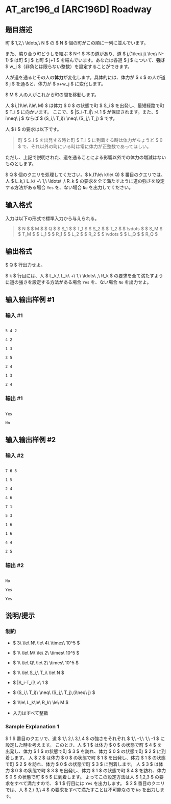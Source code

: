 # AT_arc196_d [ARC196D] Roadway

## 题目描述

[problemUrl]: https://atcoder.jp/contests/arc196/tasks/arc196_d

町 $ 1,2,\ \ldots,\ N $ の $ N $ 個の町がこの順に一列に並んでいます。

また、隣り合う町どうしを結ぶ $ N-1 $ 本の道があり、道 $ j\,(1\leq\ j\ \leq\ N-1) $ は町 $ j $ と町 $ j+1 $ を結んでいます。あなたは各道 $ j $ について、**強さ** $ w_j $（非負とは限らない整数）を設定することができます。

人が道を通るとその人の**体力**が変化します。具体的には、体力が $ x $ の人が道 $ j $ を通ると、体力が $ x+w_j $ に変化します。

$ M $ 人の人がこれから町の間を移動します。

人 $ i\,(1\le\ i\le\ M) $ は体力 $ 0 $ の状態で町 $ S_i $ を出発し、最短経路で町 $ T_i $ に向かいます。 ここで、$ |S_i-T_i|\ >\ 1 $ が保証されます。また、$ i\neq\ j $ ならば $ (S_i,\ T_i)\ \neq\ (S_j,\ T_j) $ です。

人 $ i $ の要求は以下です。

> 町 $ S_i $ を出発する時と町 $ T_i $ に到着する時は体力がちょうど $ 0 $ で、それ以外の町にいる時は常に体力が正整数であってほしい。

ただし、上記で説明された、道を通ることによる影響以外での体力の増減はないものとします。

$ Q $ 個のクエリを処理してください。$ k\,(1\le\ k\le\ Q) $ 番目のクエリでは、人 $ L_k,\ L_k\ +\ 1,\ \ldots\ ,\ R_k $ の要求を全て満たすように道の強さを設定する方法がある場合 `Yes` を、ない場合 `No` を出力してください。

## 输入格式

入力は以下の形式で標準入力から与えられる。

> $ N $ $ M $ $ Q $ $ S_1 $ $ T_1 $ $ S_2 $ $ T_2 $ $ \vdots $ $ S_M $ $ T_M $ $ L_1 $ $ R_1 $ $ L_2 $ $ R_2 $ $ \vdots $ $ L_Q $ $ R_Q $

## 输出格式

$ Q $ 行出力せよ。

$ k $ 行目には、人 $ L_k,\ L_k\ +\ 1,\ \ldots\ ,\ R_k $ の要求を全て満たすように道の強さを設定する方法がある場合 `Yes` を、ない場合 `No` を出力せよ。

## 输入输出样例 #1

### 输入 #1

```
5 4 2
4 2
1 3
3 5
2 4
1 3
2 4
```

### 输出 #1

```
Yes
No
```

## 输入输出样例 #2

### 输入 #2

```
7 6 3
1 5
2 4
4 6
7 1
5 3
1 6
1 6
4 4
2 5
```

### 输出 #2

```
No
Yes
Yes
```

## 说明/提示

### 制約

- $ 3\ \le\ N\ \le\ 4\ \times\ 10^5 $
- $ 1\ \le\ M\ \le\ 2\ \times\ 10^5 $
- $ 1\ \le\ Q\ \le\ 2\ \times\ 10^5 $
- $ 1\ \le\ S_i,\ T_i\ \le\ N $
- $ |S_i-T_i|\ >\ 1 $
- $ (S_i,\ T_i)\ \neq\ (S_j,\ T_j)\,(i\neq\ j) $
- $ 1\le\ L_k\le\ R_k\ \le\ M $
- 入力はすべて整数
 
### Sample Explanation 1

$ 1 $ 番目のクエリで、道 $ 1,\ 2,\ 3,\ 4 $ の強さをそれぞれ $ 1,\ -1,\ 1,\ -1 $ に設定した時を考えます。 このとき、人 $ 1 $ は体力 $ 0 $ の状態で町 $ 4 $ を出発し、体力 $ 1 $ の状態で町 $ 3 $ を訪れ、体力 $ 0 $ の状態で町 $ 2 $ に到着します。 人 $ 2 $ は体力 $ 0 $ の状態で町 $ 1 $ を出発し、体力 $ 1 $ の状態で町 $ 2 $ を訪れ、体力 $ 0 $ の状態で町 $ 3 $ に到着します。 人 $ 3 $ は体力 $ 0 $ の状態で町 $ 3 $ を出発し、体力 $ 1 $ の状態で町 $ 4 $ を訪れ、体力 $ 0 $ の状態で町 $ 5 $ に到着します。 よってこの設定方法は人 $ 1,2,3 $ の要求をすべて満たすので、 $ 1 $ 行目には `Yes` を出力します。 $ 2 $ 番目のクエリでは、人 $ 2,\ 3,\ 4 $ の要求をすべて満たすことは不可能なので `No` を出力します。